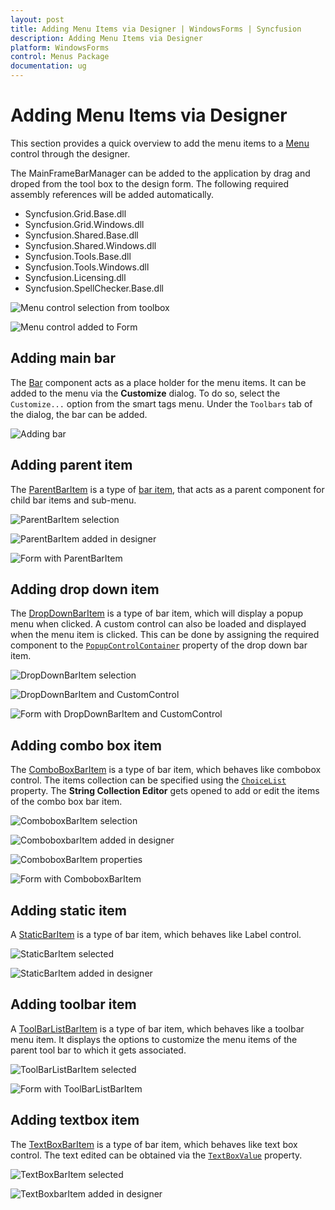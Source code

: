 ```yaml
---
layout: post
title: Adding Menu Items via Designer | WindowsForms | Syncfusion
description: Adding Menu Items via Designer
platform: WindowsForms
control: Menus Package 
documentation: ug
---
```


# Adding Menu Items via Designer

This section provides a quick overview to add the menu items to a [Menu](https://help.syncfusion.com/cr/cref_files/windowsforms/Syncfusion.Tools.Windows~Syncfusion.Windows.Forms.Tools.XPMenus.MainFrameBarManager.html) control through the designer.

The MainFrameBarManager can be added to the application by drag and droped from the tool box to the design form. The following required assembly references will be added automatically.

* Syncfusion.Grid.Base.dll
* Syncfusion.Grid.Windows.dll
* Syncfusion.Shared.Base.dll
* Syncfusion.Shared.Windows.dll
* Syncfusion.Tools.Base.dll
* Syncfusion.Tools.Windows.dll
* Syncfusion.Licensing.dll
* Syncfusion.SpellChecker.Base.dll

![Menu control selection from toolbox](Adding-menu-items-via-designer-images/menuControl_ToolBox_Selection.png)

![Menu control added to Form](Adding-menu-items-via-designer-images/menuControl_Added_To_Form.png)

## Adding main bar

The [Bar](https://help.syncfusion.com/cr/cref_files/windowsforms/Syncfusion.Tools.Windows~Syncfusion.Windows.Forms.Tools.XPMenus.Bar.html) component acts as a place holder for the menu items. It can be added to the menu via the **Customize** dialog. To do so, select the `Customize...` option from the smart tags menu. Under the `Toolbars` tab of the dialog, the bar can be added.

![Adding bar](Adding-menu-items-via-designer-images/adding_Bar.png)

## Adding parent item

The [ParentBarItem](https://help.syncfusion.com/cr/cref_files/windowsforms/Syncfusion.Tools.Windows~Syncfusion.Windows.Forms.Tools.XPMenus.ParentBarItem.html) is a type of [bar item](https://help.syncfusion.com/cr/cref_files/windowsforms/Syncfusion.Tools.Windows~Syncfusion.Windows.Forms.Tools.XPMenus.BarItem.html), that acts as a parent component for child bar items and sub-menu.

![ParentBarItem selection](Adding-menu-items-via-designer-images/parentBarItem_Selection.png)

![ParentBarItem added in designer](Adding-menu-items-via-designer-images/parentBarItem_CustomizeDialog.png)

![Form with ParentBarItem](Adding-menu-items-via-designer-images/form_with_ParentBarItem.png)

## Adding drop down item

The [DropDownBarItem](https://help.syncfusion.com/cr/cref_files/windowsforms/Syncfusion.Tools.Windows~Syncfusion.Windows.Forms.Tools.XPMenus.DropDownBarItem.html) is a type of bar item, which will display a popup menu when clicked. A custom control can also be loaded and displayed  when the menu item is clicked. This can be done by assigning the required component to the [`PopupControlContainer`](https://help.syncfusion.com/cr/cref_files/windowsforms/Syncfusion.Tools.Windows~Syncfusion.Windows.Forms.Tools.XPMenus.DropDownBarItem~PopupControlContainer.html) property of the drop down bar item.

![DropDownBarItem selection](Adding-menu-items-via-designer-images/dropDownBarItem_Selection.png)

![DropDownBarItem and CustomControl](Adding-menu-items-via-designer-images/dropDownBarItem_CustomControl.png)

![Form with DropDownBarItem and CustomControl](Adding-menu-items-via-designer-images/form_with_DropDownBarItem_CustomControl.png)

## Adding combo box item

The [ComboBoxBarItem](https://help.syncfusion.com/cr/cref_files/windowsforms/Syncfusion.Tools.Windows~Syncfusion.Windows.Forms.Tools.XPMenus.ComboBoxBarItem.html) is a type of bar item, which behaves like combobox control. The items collection can be specified using the [`ChoiceList`](https://help.syncfusion.com/cr/cref_files/windowsforms/Syncfusion.Tools.Windows~Syncfusion.Windows.Forms.Tools.XPMenus.ComboBoxBarItem~ChoiceList.html) property. The **String Collection Editor** gets opened to add or edit the items of the combo box bar item.

![ComboboxBarItem selection](Adding-menu-items-via-designer-images/comboboxBarItem_Selection.png)

![ComboboxbarItem added in designer](Adding-menu-items-via-designer-images/comboboxbarItem_Designer_Added.png)

![ComboboxBarItem properties](Adding-menu-items-via-designer-images/comboboxBarItem_Properties.png)

![Form with ComboboxBarItem](Adding-menu-items-via-designer-images/form_with_ComboboxBarItem.png)

## Adding static item

A [StaticBarItem](https://help.syncfusion.com/cr/cref_files/windowsforms/Syncfusion.Tools.Windows~Syncfusion.Windows.Forms.Tools.XPMenus.StaticBarItem.html) is a type of bar item, which behaves like Label control.

![StaticBarItem selected](Adding-menu-items-via-designer-images/staticBarItem_Selected.png)

![StaticBarItem added in designer](Adding-menu-items-via-designer-images/form_with_StaticBarItem_Designer.png)

## Adding toolbar item

A [ToolBarListBarItem](https://help.syncfusion.com/cr/cref_files/windowsforms/Syncfusion.Tools.Windows~Syncfusion.Windows.Forms.Tools.XPMenus.ToolBarListBarItem.html) is a type of bar item, which behaves like a toolbar menu item. It displays the options to customize the menu items of the parent tool bar to which it gets associated.

![ToolBarListBarItem selected](Adding-menu-items-via-designer-images/toolBarListBarItem_Selected.png)

![Form with ToolBarListBarItem](Adding-menu-items-via-designer-images/form_with_ToolBarListBarItem.png)

## Adding textbox item

The [TextBoxBarItem](https://help.syncfusion.com/cr/cref_files/windowsforms/Syncfusion.Tools.Windows~Syncfusion.Windows.Forms.Tools.XPMenus.TextBoxBarItem.html) is a type of bar item, which behaves like text box control. The text edited can be obtained via the [`TextBoxValue`](https://help.syncfusion.com/cr/cref_files/windowsforms/Syncfusion.Tools.Windows~Syncfusion.Windows.Forms.Tools.XPMenus.TextBoxBarItem~TextBoxValue.html) property.

![TextBoxBarItem selected](Adding-menu-items-via-designer-images/textBoxBarItem_Selected.png)

![TextBoxbarItem added in designer](Adding-menu-items-via-designer-images/textBoxbarItem_Added_Designer.png)